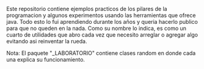 Este repositorio contiene ejemplos practicos de los pilares de la programacion y algunos experimentos usando las herramientas que ofrece java.
Todo esto lo fui aprendiendo durante los años y queria hacerlo publico para que no queden en la nada.
Como su nombre lo indica, es como un cuarto de utilidades que abro cada vez que necesito arreglar o agregar algo evitando asi reinventar la rueda.

Nota: El paquete "_LABORATORIO" contiene clases random en donde cada una explica su funcionamiento.
